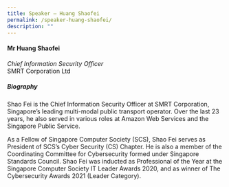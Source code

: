 ```yaml
---
title: Speaker – Huang Shaofei
permalink: /speaker-huang-shaofei/
description: ""
---
```

#### **Mr Huang Shaofei**

*Chief Information Security Officer*  
SMRT Corporation Ltd

##### **Biography**
Shao Fei is the Chief Information Security Officer at SMRT Corporation, Singapore’s leading multi-modal public transport operator. Over the last 23 years, he also served in various roles at Amazon Web Services and the Singapore Public Service.

As a Fellow of Singapore Computer Society (SCS), Shao Fei serves as President of SCS’s Cyber Security (CS) Chapter. He is also a member of the Coordinating Committee for Cybersecurity formed under Singapore Standards Council. Shao Fei was inducted as Professional of the Year at the Singapore Computer Society IT Leader Awards 2020, and as winner of The Cybersecurity Awards 2021 (Leader Category).
